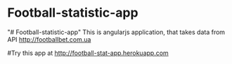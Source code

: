 # Football-statistic-app
"# Football-statistic-app"  This is angularjs application, that takes data from API http://footballbet.com.ua

#Try this app at http://football-stat-app.herokuapp.com 
